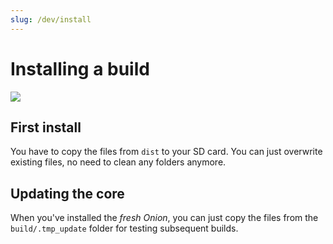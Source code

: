 ```yaml
---
slug: /dev/install
---
```


# Installing a build

![](https://user-images.githubusercontent.com/7110113/184558441-dc2783c1-0447-489d-9bde-b99d63b6d4b7.png)


## First install

You have to copy the files from `dist` to your SD card. You can just overwrite existing files, no need to clean any folders anymore.


## Updating the core

When you've installed the *fresh Onion*, you can just copy the files from the `build/.tmp_update` folder for testing subsequent builds.
